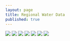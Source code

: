 ```yaml
---
layout: page
title: Regional Water Data
published: true
---
```


[![](http://waterdata.usgs.gov/nwisweb/graph?agency_cd=USGS&site_no=08178700&parm_cd=00060&period=30)](http://waterdata.usgs.gov/tx/nwis/uv/?site_no=08178700&PARAmeter_cd=00065,00060)
[![](http://waterdata.usgs.gov/nwisweb/graph?agency_cd=USGS&site_no=08168500&parm_cd=00060&period=30)](http://waterdata.usgs.gov/tx/nwis/uv/?site_no=08168500&PARAmeter_cd=00065,00060)
[![](http://waterdata.usgs.gov/nwisweb/graph?agency_cd=USGS&site_no=08167700&parm_cd=62614&period=30)](http://waterdata.usgs.gov/tx/nwis/uv/?site_no=08167700&PARAmeter_cd=62614,72020,00054)
[![](http://waterdata.usgs.gov/nwisweb/graph?agency_cd=USGS&site_no=08167500&parm_cd=00060&period=30)](http://waterdata.usgs.gov/tx/nwis/uv/?site_no=08167500&PARAmeter_cd=00065,00060)
[![](http://waterdata.usgs.gov/nwisweb/graph?agency_cd=USGS&site_no=08167800&parm_cd=00060&period=30)](http://waterdata.usgs.gov/tx/nwis/uv/?site_no=08167800&PARAmeter_cd=00065,00060)
[![](http://waterdata.usgs.gov/nwisweb/graph?agency_cd=USGS&site_no=08171400&parm_cd=00060&period=30)](http://waterdata.usgs.gov/tx/nwis/uv/?site_no=08171400&PARAmeter_cd=00065,00060)
[![](http://waterdata.usgs.gov/nwisweb/graph?agency_cd=USGS&site_no=08172000&parm_cd=00060&period=30)](http://waterdata.usgs.gov/tx/nwis/uv/?site_no=08172000&PARAmeter_cd=00065,00060)
